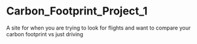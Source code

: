 # Carbon_Footprint_Project_1
A site for when you are trying to look for flights and want to compare your carbon footprint vs just driving
